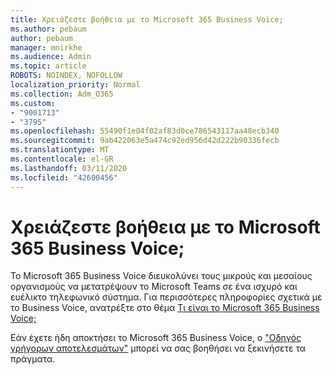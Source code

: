 ```yaml
---
title: Χρειάζεστε βοήθεια με το Microsoft 365 Business Voice;
ms.author: pebaum
author: pebaum
manager: mnirkhe
ms.audience: Admin
ms.topic: article
ROBOTS: NOINDEX, NOFOLLOW
localization_priority: Normal
ms.collection: Adm_O365
ms.custom:
- "9001713"
- "3795"
ms.openlocfilehash: 55490f1e04f02af83d0ce786543117aa48ecb340
ms.sourcegitcommit: 9ab422063e5a474c92ed956d42d222b90336fecb
ms.translationtype: MT
ms.contentlocale: el-GR
ms.lasthandoff: 03/11/2020
ms.locfileid: "42600456"
---
```

# <a name="need-help-with-microsoft-365-business-voice"></a>Χρειάζεστε βοήθεια με το Microsoft 365 Business Voice;

Το Microsoft 365 Business Voice διευκολύνει τους μικρούς και μεσαίους οργανισμούς να μετατρέψουν το Microsoft Teams σε ένα ισχυρό και ευέλικτο τηλεφωνικό σύστημα. Για περισσότερες πληροφορίες σχετικά με το Business Voice, ανατρέξτε στο θέμα [Τι είναι το Microsoft 365 Business Voice;](https://docs.microsoft.com/microsoftteams/business-voice/whats-business-voice)

Εάν έχετε ήδη αποκτήσει το Microsoft 365 Business Voice, ο ["Οδηγός γρήγορων αποτελεσμάτων"](https://docs.microsoft.com/microsoftteams/business-voice/use-getting-started-wizard) μπορεί να σας βοηθήσει να ξεκινήσετε τα πράγματα. 
